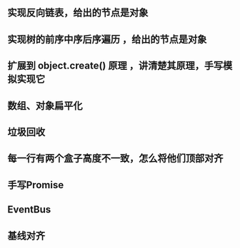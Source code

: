 ## 实现反向链表，给出的节点是对象



## 实现树的前序中序后序遍历 ，给出的节点是对象



## 扩展到 object.create() 原理 ，讲清楚其原理，手写模拟实现它 



## 数组、对象扁平化



## 垃圾回收



## 每一行有两个盒子高度不一致，怎么将他们顶部对齐



## 手写Promise



## EventBus



## 基线对齐
